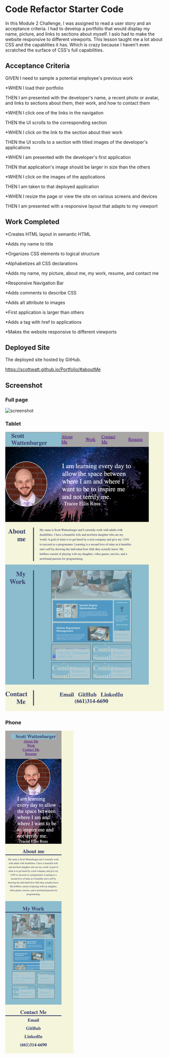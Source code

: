 # Code Refactor Starter Code

In this Module 2 Challenge, I was assigned to read a user story and an acceptance criteria. I had to develop a portfolio that would display my name, picture, and links to sections about myself. I aslo had to make the website responsive to different viewports. This lesson taught me a lot about CSS and the capablities it has. Which is crazy because I haven't even scratched the surface of CSS's full capabilities.

## Acceptance Criteria

GIVEN I need to sample a potential employee's previous work

*WHEN I load their portfolio

THEN I am presented with the developer's name, a recent photo or avatar, and links to sections about them, their work, and how to contact them

*WHEN I click one of the links in the navigation

THEN the UI scrolls to the corresponding section

*WHEN I click on the link to the section about their work

THEN the UI scrolls to a section with titled images of the developer's applications

*WHEN I am presented with the developer's first application

THEN that application's image should be larger in size than the others

*WHEN I click on the images of the applications

THEN I am taken to that deployed application

*WHEN I resize the page or view the site on various screens and devices

THEN I am presented with a responsive layout that adapts to my viewport

## Work Completed

*Creates HTML layout in semantic HTML

*Adds my name to title

*Organizes CSS elements to logical structure

*Alphabetizes all CSS declarations

*Adds my name, my picture, about me, my work, resume, and contact me

*Responsive Navigation Bar

*Adds comments to describe CSS

*Adds alt attribute to images

*First application is larger than others

*Adds a tag with href to applications

*Makes the website responsive to different viewports

## Deployed Site

The deployed site hosted by GitHub.

https://scottwatt.github.io/Portfolio/#aboutMe


## Screenshot

### Full page
![screenshot](./assets/images/fullScreen.html.png)

### Tablet
![screennshot](./assets/images/Tablet.png)

### Phone
![screennshot](./assets/images/Phone.png)